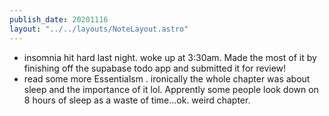 ```yaml
---
publish_date: 20201116
layout: "../../layouts/NoteLayout.astro"
---
```

- insomnia hit hard last night. woke up at 3:30am. Made the most of it by finishing off the supabase todo app and submitted it for review!
- read some more Essentialsm . ironically the whole chapter was about sleep and the importance of it lol. Apprently some people look down on 8 hours of sleep as a waste of time...ok. weird chapter.
